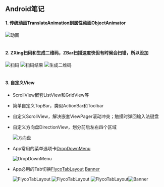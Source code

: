 ## Android笔记
#### 1. 传统动画TranslateAnimation到属性动画ObjectAnimator
  ![动画](http://oa4p40bdn.bkt.clouddn.com/Animator.gif "动画") 
<br /> 
<br /> 
#### 2. ZXing扫码和生成二维码，ZBar扫描速度快但有时候会扫错，所以没加
  ![扫码](http://oa4p40bdn.bkt.clouddn.com/%E6%89%AB%E6%8F%8F%E6%9D%A1%E5%BD%A2%E7%A0%81%E6%88%96%E4%BA%8C%E7%BB%B4%E7%A0%81.gif "扫码")  ![扫码结果](http://oa4p40bdn.bkt.clouddn.com/33.gif "扫码结果")  ![生成二维码](http://oa4p40bdn.bkt.clouddn.com/%E7%94%9F%E6%88%90%E4%BA%8C%E7%BB%B4%E7%A0%81.gif "生成二维码")
<br /> 
<br /> 
#### 3. 自定义View
* ScrollView嵌套ListView和GridView等
* 简单自定义TopBar，类似ActionBar和Toolbar
* 自定义ScrollView，解决嵌套ViewPager滚动冲突；触摸时弹回输入法键盘
* 自定义方向盘DirectionView，划分前后左右四个区域       

  ![方向盘](http://oa4p40bdn.bkt.clouddn.com/1.gif "方向盘")
* App常用的菜单选项卡[DropDownMenu](https://github.com/baiiu/DropDownMenu)

  ![DropDownMenu](https://github.com/baiiu/DropDownMenu/blob/master/images/dropDownMenu.gif "DropDownMenu")
* App必用的Tab切换[FlycoTabLayout](https://github.com/H07000223/FlycoTabLayout) [Banner](https://github.com/H07000223/FlycoBanner_Master)
 
  ![FlycoTabLayout](https://github.com/H07000223/FlycoTabLayout/blob/master/preview_1.gif "FlycoTabLayout") ![FlycoTabLayout](https://github.com/H07000223/FlycoTabLayout/blob/master/preview_2.gif "FlycoTabLayout") ![FlycoTabLayout](https://github.com/H07000223/FlycoTabLayout/blob/master/preview_3.gif "FlycoTabLayout")![Banner](https://github.com/H07000223/FlycoBanner_Master/blob/master/preview_FlycoBanner.gif "Banner")
